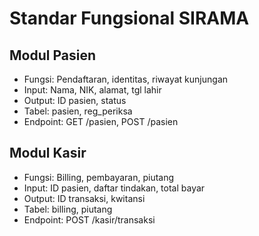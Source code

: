 # Standar Fungsional SIRAMA

## Modul Pasien
- Fungsi: Pendaftaran, identitas, riwayat kunjungan
- Input: Nama, NIK, alamat, tgl lahir
- Output: ID pasien, status
- Tabel: pasien, reg_periksa
- Endpoint: GET /pasien, POST /pasien

## Modul Kasir
- Fungsi: Billing, pembayaran, piutang
- Input: ID pasien, daftar tindakan, total bayar
- Output: ID transaksi, kwitansi
- Tabel: billing, piutang
- Endpoint: POST /kasir/transaksi
